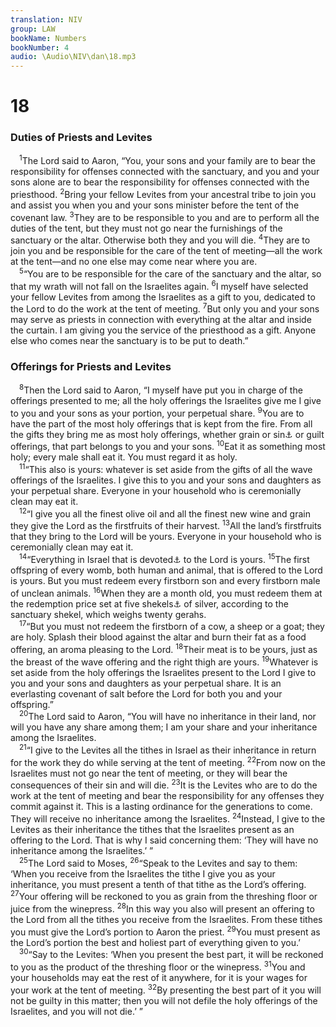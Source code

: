 ```yaml
---
translation: NIV
group: LAW
bookName: Numbers 
bookNumber: 4
audio: \Audio\NIV\dan\18.mp3
---
```


<div class="title"><h1>18</h1><h3>Duties of Priests and Levites </h3></div>
<span class="verse dan_18_1"> <sup>1</sup>The Lord said to Aaron, “You, your sons and your family are to bear the responsibility for offenses connected with the sanctuary, and you and your sons alone are to bear the responsibility for offenses connected with the priesthood. </span>
<span class="verse dan_18_2"><sup>2</sup>Bring your fellow Levites from your ancestral tribe to join you and assist you when you and your sons minister before the tent of the covenant law. </span>
<span class="verse dan_18_3"><sup>3</sup>They are to be responsible to you and are to perform all the duties of the tent, but they must not go near the furnishings of the sanctuary or the altar. Otherwise both they and you will die. </span>
<span class="verse dan_18_4"><sup>4</sup>They are to join you and be responsible for the care of the tent of meeting—all the work at the tent—and no one else may come near where you are. <br/></span>
<span class="verse dan_18_5"> <sup>5</sup>“You are to be responsible for the care of the sanctuary and the altar, so that my wrath will not fall on the Israelites again. </span>
<span class="verse dan_18_6"><sup>6</sup>I myself have selected your fellow Levites from among the Israelites as a gift to you, dedicated to the Lord to do the work at the tent of meeting. </span>
<span class="verse dan_18_7"><sup>7</sup>But only you and your sons may serve as priests in connection with everything at the altar and inside the curtain. I am giving you the service of the priesthood as a gift. Anyone else who comes near the sanctuary is to be put to death.” <br/></span>
<div class="title"><h3>Offerings for Priests and Levites </h3></div>
<span class="verse dan_18_8"> <sup>8</sup>Then the Lord said to Aaron, “I myself have put you in charge of the offerings presented to me; all the holy offerings the Israelites give me I give to you and your sons as your portion, your perpetual share. </span>
<span class="verse dan_18_9"><sup>9</sup>You are to have the part of the most holy offerings that is kept from the fire. From all the gifts they bring me as most holy offerings, whether grain or sin<a data-toggle="tooltip" data-placement="bottom" title="Or purification">⚓</a> or guilt offerings, that part belongs to you and your sons. </span>
<span class="verse dan_18_10"><sup>10</sup>Eat it as something most holy; every male shall eat it. You must regard it as holy. <br/></span>
<span class="verse dan_18_11"> <sup>11</sup>“This also is yours: whatever is set aside from the gifts of all the wave offerings of the Israelites. I give this to you and your sons and daughters as your perpetual share. Everyone in your household who is ceremonially clean may eat it. <br/></span>
<span class="verse dan_18_12"> <sup>12</sup>“I give you all the finest olive oil and all the finest new wine and grain they give the Lord as the firstfruits of their harvest. </span>
<span class="verse dan_18_13"><sup>13</sup>All the land’s firstfruits that they bring to the Lord will be yours. Everyone in your household who is ceremonially clean may eat it. <br/></span>
<span class="verse dan_18_14"> <sup>14</sup>“Everything in Israel that is devoted<a data-toggle="tooltip" data-placement="bottom" title="The Hebrew term refers to the irrevocable giving over of things or persons to the Lord.">⚓</a> to the Lord is yours. </span>
<span class="verse dan_18_15"><sup>15</sup>The first offspring of every womb, both human and animal, that is offered to the Lord is yours. But you must redeem every firstborn son and every firstborn male of unclean animals. </span>
<span class="verse dan_18_16"><sup>16</sup>When they are a month old, you must redeem them at the redemption price set at five shekels<a data-toggle="tooltip" data-placement="bottom" title="That is, about 2 ounces or about 58 grams">⚓</a> of silver, according to the sanctuary shekel, which weighs twenty gerahs. <br/></span>
<span class="verse dan_18_17"> <sup>17</sup>“But you must not redeem the firstborn of a cow, a sheep or a goat; they are holy. Splash their blood against the altar and burn their fat as a food offering, an aroma pleasing to the Lord. </span>
<span class="verse dan_18_18"><sup>18</sup>Their meat is to be yours, just as the breast of the wave offering and the right thigh are yours. </span>
<span class="verse dan_18_19"><sup>19</sup>Whatever is set aside from the holy offerings the Israelites present to the Lord I give to you and your sons and daughters as your perpetual share. It is an everlasting covenant of salt before the Lord for both you and your offspring.” <br/></span>
<span class="verse dan_18_20"> <sup>20</sup>The Lord said to Aaron, “You will have no inheritance in their land, nor will you have any share among them; I am your share and your inheritance among the Israelites. <br/></span>
<span class="verse dan_18_21"> <sup>21</sup>“I give to the Levites all the tithes in Israel as their inheritance in return for the work they do while serving at the tent of meeting. </span>
<span class="verse dan_18_22"><sup>22</sup>From now on the Israelites must not go near the tent of meeting, or they will bear the consequences of their sin and will die. </span>
<span class="verse dan_18_23"><sup>23</sup>It is the Levites who are to do the work at the tent of meeting and bear the responsibility for any offenses they commit against it. This is a lasting ordinance for the generations to come. They will receive no inheritance among the Israelites. </span>
<span class="verse dan_18_24"><sup>24</sup>Instead, I give to the Levites as their inheritance the tithes that the Israelites present as an offering to the Lord. That is why I said concerning them: ‘They will have no inheritance among the Israelites.’ ” <br/></span>
<span class="verse dan_18_25"> <sup>25</sup>The Lord said to Moses, </span>
<span class="verse dan_18_26"><sup>26</sup>“Speak to the Levites and say to them: ‘When you receive from the Israelites the tithe I give you as your inheritance, you must present a tenth of that tithe as the Lord’s offering. </span>
<span class="verse dan_18_27"><sup>27</sup>Your offering will be reckoned to you as grain from the threshing floor or juice from the winepress. </span>
<span class="verse dan_18_28"><sup>28</sup>In this way you also will present an offering to the Lord from all the tithes you receive from the Israelites. From these tithes you must give the Lord’s portion to Aaron the priest. </span>
<span class="verse dan_18_29"><sup>29</sup>You must present as the Lord’s portion the best and holiest part of everything given to you.’ <br/></span>
<span class="verse dan_18_30"> <sup>30</sup>“Say to the Levites: ‘When you present the best part, it will be reckoned to you as the product of the threshing floor or the winepress. </span>
<span class="verse dan_18_31"><sup>31</sup>You and your households may eat the rest of it anywhere, for it is your wages for your work at the tent of meeting. </span>
<span class="verse dan_18_32"><sup>32</sup>By presenting the best part of it you will not be guilty in this matter; then you will not defile the holy offerings of the Israelites, and you will not die.’ ” <br/></span>
